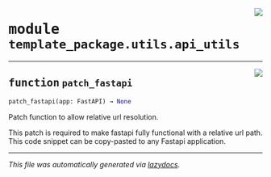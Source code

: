 <!-- markdownlint-disable -->

<a href="https://github.com/ml-tooling/universal-build/blob/main/examples/python-lib/src/template_package/utils/api_utils.py#L0"><img align="right" style="float:right;" src="https://img.shields.io/badge/-source-cccccc?style=flat-square"></a>

# <kbd>module</kbd> `template_package.utils.api_utils`





---

<a href="https://github.com/ml-tooling/universal-build/blob/main/examples/python-lib/src/template_package/utils/api_utils.py#L4"><img align="right" style="float:right;" src="https://img.shields.io/badge/-source-cccccc?style=flat-square"></a>

## <kbd>function</kbd> `patch_fastapi`

```python
patch_fastapi(app: FastAPI) → None
```

Patch function to allow relative url resolution. 

This patch is required to make fastapi fully functional with a relative url path. This code snippet can be copy-pasted to any Fastapi application. 




---

_This file was automatically generated via [lazydocs](https://github.com/ml-tooling/lazydocs)._
